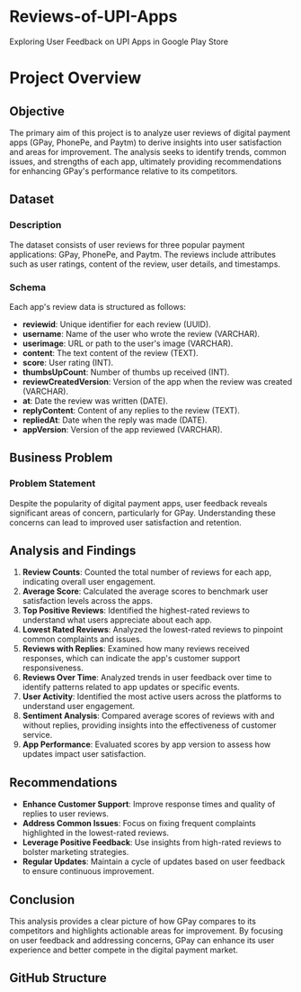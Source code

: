 # Reviews-of-UPI-Apps
Exploring User Feedback on UPI Apps in Google Play Store
# Project Overview

## Objective
The primary aim of this project is to analyze user reviews of digital payment apps (GPay, PhonePe, and Paytm) to derive insights into user satisfaction and areas for improvement. The analysis seeks to identify trends, common issues, and strengths of each app, ultimately providing recommendations for enhancing GPay's performance relative to its competitors.

## Dataset

### Description
The dataset consists of user reviews for three popular payment applications: GPay, PhonePe, and Paytm. The reviews include attributes such as user ratings, content of the review, user details, and timestamps.

### Schema
Each app's review data is structured as follows:
- **reviewid**: Unique identifier for each review (UUID).
- **username**: Name of the user who wrote the review (VARCHAR).
- **userimage**: URL or path to the user's image (VARCHAR).
- **content**: The text content of the review (TEXT).
- **score**: User rating (INT).
- **thumbsUpCount**: Number of thumbs up received (INT).
- **reviewCreatedVersion**: Version of the app when the review was created (VARCHAR).
- **at**: Date the review was written (DATE).
- **replyContent**: Content of any replies to the review (TEXT).
- **repliedAt**: Date when the reply was made (DATE).
- **appVersion**: Version of the app reviewed (VARCHAR).

## Business Problem

### Problem Statement
Despite the popularity of digital payment apps, user feedback reveals significant areas of concern, particularly for GPay. Understanding these concerns can lead to improved user satisfaction and retention.

## Analysis and Findings

1. **Review Counts**: Counted the total number of reviews for each app, indicating overall user engagement.
2. **Average Score**: Calculated the average scores to benchmark user satisfaction levels across the apps.
3. **Top Positive Reviews**: Identified the highest-rated reviews to understand what users appreciate about each app.
4. **Lowest Rated Reviews**: Analyzed the lowest-rated reviews to pinpoint common complaints and issues.
5. **Reviews with Replies**: Examined how many reviews received responses, which can indicate the app's customer support responsiveness.
6. **Reviews Over Time**: Analyzed trends in user feedback over time to identify patterns related to app updates or specific events.
7. **User Activity**: Identified the most active users across the platforms to understand user engagement.
8. **Sentiment Analysis**: Compared average scores of reviews with and without replies, providing insights into the effectiveness of customer service.
9. **App Performance**: Evaluated scores by app version to assess how updates impact user satisfaction.

## Recommendations

- **Enhance Customer Support**: Improve response times and quality of replies to user reviews.
- **Address Common Issues**: Focus on fixing frequent complaints highlighted in the lowest-rated reviews.
- **Leverage Positive Feedback**: Use insights from high-rated reviews to bolster marketing strategies.
- **Regular Updates**: Maintain a cycle of updates based on user feedback to ensure continuous improvement.

## Conclusion
This analysis provides a clear picture of how GPay compares to its competitors and highlights actionable areas for improvement. By focusing on user feedback and addressing concerns, GPay can enhance its user experience and better compete in the digital payment market.

## GitHub Structure

